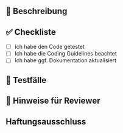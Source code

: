 ## 📝 Beschreibung

<!-- Beschreibe kurz, was geändert wurde -->

## ✅ Checkliste

- [ ] Ich habe den Code getestet
- [ ] Ich habe die Coding Guidelines beachtet
- [ ] Ich habe ggf. Dokumentation aktualisiert

## 🧪 Testfälle

<!-- Beschreibe, wie man die Änderung testen kann -->

## 🧠 Hinweise für Reviewer

<!-- Gibt es etwas Wichtiges zu beachten? -->

## Haftungsausschluss

<!-- Hast du den Disclaimer hinzugefügt? -->


